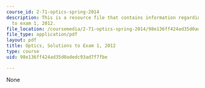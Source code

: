 ```yaml
---
course_id: 2-71-optics-spring-2014
description: This is a resource file that contains information regarding optics solutions
  to exam 1, 2012.
file_location: /coursemedia/2-71-optics-spring-2014/98e136ff424ad35d0adedc93ad7f7fbe_MIT2_71S14_s12_quiz1_sols.pdf
file_type: application/pdf
layout: pdf
title: Optics, Solutions to Exam 1, 2012
type: course
uid: 98e136ff424ad35d0adedc93ad7f7fbe

---
```

None